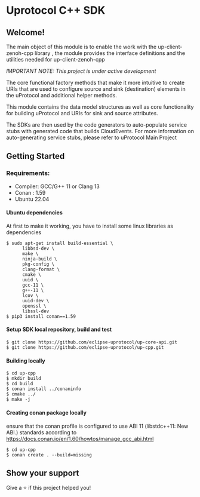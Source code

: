 # Uprotocol C++ SDK 

## Welcome!

The main object of this module is to enable the work with the up-client-zenoh-cpp library , the module provides the interface definitions and the utilities needed for up-client-zenoh-cpp

*_IMPORTANT NOTE:_ This project is under active development*

The core functional factory methods that make it more intuitive to create URIs that are used to configure source and sink (destination) elements in the uProtocol and additional helper methods.

This module contains the data model structures as well as core functionality for building uProtocol and URIs for sink and source attributes.

The SDKs are then used by the code generators to auto-populate service stubs with generated code that builds CloudEvents. For more information on auto-generating service stubs, please refer to uProtocol Main Project

## Getting Started
### Requirements:
- Compiler: GCC/G++ 11 or Clang 13
- Conan : 1.59
- Ubuntu 22.04

#### Ubuntu dependencies

At first to make it working, you have to install some linux libraries as dependencies
```
$ sudo apt-get install build-essential \
      libbsd-dev \
      make \
      ninja-build \
      pkg-config \
      clang-format \
      cmake \
      uuid \
      gcc-11 \
      g++-11 \
      lcov \
      uuid-dev \
      openssl \ 
      libssl-dev
$ pip3 install conan==1.59
```

#### Setup SDK local repository, build and test
```
$ git clone https://github.com/eclipse-uprotocol/up-core-api.git
$ git clone https://github.com/eclipse-uprotocol/up-cpp.git
```

#### Building locally 
```
$ cd up-cpp
$ mkdir build
$ cd build
$ conan install ../conaninfo
$ cmake ../
$ make -j 
```

#### Creating conan package locally 
ensure that the conan profile is configured to use ABI 11 (libstdc++11: New ABI.) standards according to https://docs.conan.io/en/1.60/howtos/manage_gcc_abi.html
```
$ cd up-cpp
$ conan create . --build=missing
```

## Show your support

Give a ⭐️ if this project helped you!
